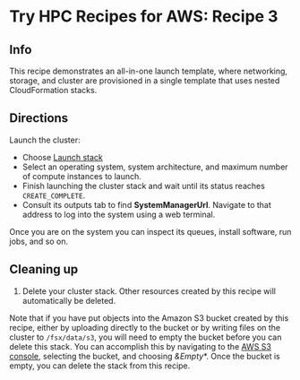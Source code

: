 # Try HPC Recipes for AWS: Recipe 3

## Info

This recipe demonstrates an all-in-one launch template, where networking, storage, and cluster are provisioned in a single template that uses nested CloudFormation stacks. 

## Directions

Launch the cluster:

* Choose [Launch stack](https://console.aws.amazon.com/cloudformation/home?region=us-east-2#/stacks/create/review?stackName=try-recipes-3&templateURL=https://aws-hpc-recipes.s3.us-east-1.amazonaws.com/main/recipes/training/try_recipes_3/assets/nested.yaml)
* Select an operating system, system architecture, and maximum number of compute instances to launch. 
* Finish launching the cluster stack and wait until its status reaches `CREATE_COMPLETE`. 
* Consult its outputs tab to find **SystemManagerUrl**. Navigate to that address to log into the system using a web terminal. 

Once you are on the system you can inspect its queues, install software, run jobs, and so on. 

## Cleaning up

1. Delete your cluster stack. Other resources created by this recipe will automatically be deleted. 

Note that if you have put objects into the Amazon S3 bucket created by this recipe, either by uploading directly to the bucket or by writing files on the cluster to `/fsx/data/s3`, you will need to empty the bucket before you can delete this stack. You can accomplish this by navigating to the [AWS S3 console](https://console.aws.amazon.com/s3/buckets), selecting the bucket, and choosing *&Empty**. Once the bucket is empty, you can delete the stack from this recipe. 
